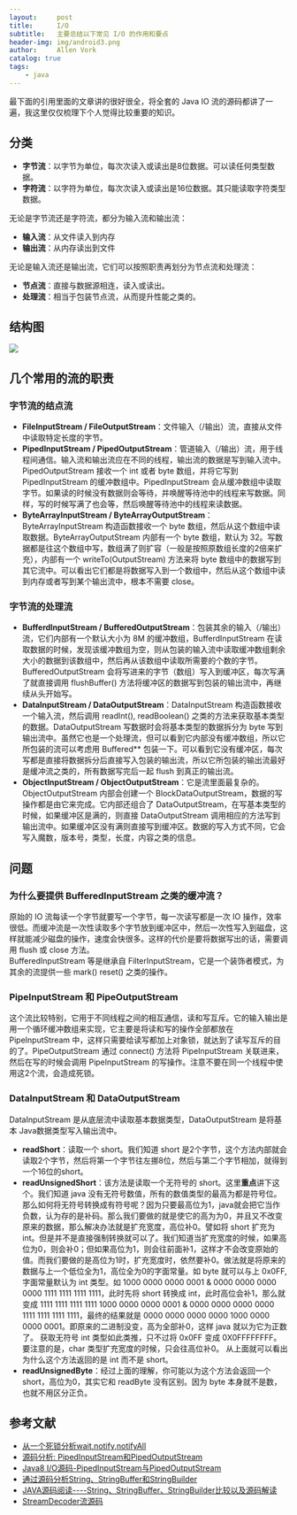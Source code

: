 ```yaml
---
layout:     post
title:      I/O
subtitle:   主要总结以下常见 I/O 的作用和要点
header-img: img/android3.png
author:     Allen Vork
catalog: true
tags:
    - java
---
```


最下面的引用里面的文章讲的很好很全，将全套的 Java IO 流的源码都讲了一遍，我这里仅仅梳理下个人觉得比较重要的知识。

## 分类
+ **字节流**：以字节为单位，每次次读入或读出是8位数据。可以读任何类型数据。
+ **字符流**：以字符为单位，每次次读入或读出是16位数据。其只能读取字符类型数据。

无论是字节流还是字符流，都分为输入流和输出流：
+ **输入流**：从文件读入到内存
+ **输出流**：从内存读出到文件

无论是输入流还是输出流，它们可以按照职责再划分为节点流和处理流：
+ **节点流**：直接与数据源相连，读入或读出。
+ **处理流**：相当于包装节点流，从而提升性能之类的。

## 结构图
![]({{site.url}}/img/java/io/IO.png)

## 几个常用的流的职责
### 字节流的结点流
+ **FileInputStream / FileOutputStream**：文件输入（/输出）流，直接从文件中读取特定长度的字节。
+ **PipedInputStream / PipedOutputStream**：管道输入（/输出）流，用于线程间通信。输入流和输出流应在不同的线程，输出流的数据是写到输入流中。PipedOutputStream 接收一个 int 或者 byte 数组，并将它写到 PipedInputStream 的缓冲数组中。PipedInputStream 会从缓冲数组中读取字节。如果读的时候没有数据则会等待，并唤醒等待池中的线程来写数据。同样，写的时候写满了也会等，然后唤醒等待池中的线程来读数据。
+ **ByteArrayInputStream / ByteArrayOutputStream**：ByteArrayInputStream 构造函数接收一个 byte 数组，然后从这个数组中读取数据。ByteArrayOutputStream 内部有一个 byte 数组，默认为 32。写数据都是往这个数组中写，数组满了则扩容（一般是按照原数组长度的2倍来扩充），内部有一个 writeTo(OutputStream) 方法来将 byte 数组中的数据写到其它流中。可以看出它们都是将数据写入到一个数组中，然后从这个数组中读到内存或者写到某个输出流中，根本不需要 close。

### 字节流的处理流
+ **BufferdInputStream / BufferedOutputStream**：包装其余的输入（/输出）流，它们内部有一个默认大小为 8M 的缓冲数组，BufferdInputStream 在读取数据的时候，发现该缓冲数组为空，则从包装的输入流中读取缓冲数组剩余大小的数据到该数组中，然后再从该数组中读取所需要的个数的字节。BufferedOutputStream 会将写进来的字节（数组）写入到缓冲区，每次写满了就直接调用 flushBuffer() 方法将缓冲区的数据写到包装的输出流中，再继续从头开始写。
+ **DataInputStream / DataOutputStream**：DataInputStream 构造函数接收一个输入流，然后调用 readInt(), readBoolean() 之类的方法来获取基本类型的数据。DataOutputStream 写数据时会将基本类型的数据拆分为 byte 写到输出流中。虽然它也是一个处理流，但可以看到它内部没有缓冲数组，所以它所包装的流可以考虑用 Buffered** 包装一下。可以看到它没有缓冲区，每次写都是直接将数据拆分后直接写入包装的输出流，所以它所包装的输出流最好是缓冲流之类的，所有数据写完后一起 flush 到真正的输出流。
+ **ObjectInputStream / ObjectOutputStream**：它是流里面最复杂的。ObjectOutputStream 内部会创建一个 BlockDataOutputStream，数据的写操作都是由它来完成。它内部还组合了 DataOutputStream，在写基本类型的时候，如果缓冲区是满的，则直接 DataOutputStream 调用相应的方法写到输出流中。如果缓冲区没有满则直接写到缓冲区。数据的写入方式不同，它会写入魔数，版本号，类型，长度，内容之类的信息。

## 问题
### 为什么要提供 BufferedInputStream 之类的缓冲流？
原始的 IO 流每读一个字节就要写一个字节，每一次读写都是一次 IO 操作，效率很低。而缓冲流是一次性读取多个字节放到缓冲区中，然后一次性写入到磁盘，这样就能减少磁盘的操作，速度会快很多。这样的代价是要将数据写出的话，需要调用 flush 或 close 方法。    
BufferedInputStream 等是继承自 FilterInputStream，它是一个装饰者模式，为其余的流提供一些 mark() reset() 之类的操作。

### PipeInputStream 和 PipeOutputStream
这个流比较特别，它用于不同线程之间的相互通信，读和写互斥。它的输入输出是用一个循环缓冲数组来实现，它主要是将读和写的操作全部都放在 PipeInputStream 中，这样只需要给读写都加上对象锁，就达到了读写互斥的目的了。PipeOutputStream 通过 connect() 方法将 PipeInputStream 关联进来，然后在写的时候会调用 PipeInputStream 的写操作。注意不要在同一个线程中使用这2个流，会造成死锁。

### DataInputStream 和 DataOutputStream
DataInputStream 是从底层流中读取基本数据类型，DataOutputStream 是将基本 Java数据类型写入输出流中。    
+ **readShort**：读取一个 short。我们知道 short 是2个字节，这个方法内部就会读取2个字节，然后将第一个字节往左挪8位，然后与第二个字节相加，就得到一个16位的short。
+ **readUnsignedShort**：该方法是读取一个无符号的 short。这里**重点**讲下这个。我们知道 java 没有无符号数值，所有的数值类型的最高为都是符号位。那么如何将无符号转换成有符号呢？因为只要最高位为1，java就会把它当作负数，认为存的是补码。那么我们要做的就是使它的高为为0，并且又不改变原来的数据，那么解决办法就是扩充宽度，高位补0。譬如将 short 扩充为 int。但是并不是直接强制转换就可以了。我们知道当扩充宽度的时候，如果高位为0，则会补0；但如果高位为1，则会往前面补1，这样才不会改变原始的值。而我们要做的是高位为1时，扩充宽度时，依然要补0。做法就是将原来的数据与上一个低位全为1，高位全为0的字面常量。如 byte 就可以与上 0x0FF,字面常量默认为 int 类型。如 1000 0000 0000 0001 & 0000 0000 0000 0000 1111 1111 1111 1111，此时先将 short 转换成 int，此时高位会补1，那么就变成 1111 1111 1111 1111 1000 0000 0000 0001 & 0000 0000 0000 0000 1111 1111 1111 1111，最终的结果就是 0000 0000 0000 0000 1000 0000 0000 0001。即原来的二进制没变，高为全部补0，这样 java 就以为它为正数了。 获取无符号 int 类型如此类推，只不过将 0x0FF 变成 0X0FFFFFFFF。       要注意的是，char 类型扩充宽度的时候，只会往高位补0。 从上面就可以看出为什么这个方法返回的是 int 而不是 short。
+ **readUnsignedByte**：经过上面的理解，你可能以为这个方法会返回一个 short，高位为0，其实它和 readByte 没有区别。因为 byte 本身就不是数，也就不用区分正负。


## 参考文献
+ [从一个死锁分析wait,notify,notifyAll](https://www.jianshu.com/p/45626f4e0fc1)   
+ [源码分析: PipedInputStream和PipedOutputStream](https://www.jianshu.com/p/8aefeb3a12cf)
+ [Java8 I/O源码-PipedInputStream与PipedOutputStream](https://blog.csdn.net/panweiwei1994/article/details/78212564)
+ [通过源码分析String、StringBuffer和StringBuilder](https://www.jianshu.com/p/f3b1e9e717ca)
+ [JAVA源码阅读----String、StringBuffer、StringBuilder比较以及源码解读](https://www.jianshu.com/p/c17833473af2)
+ [StreamDecoder流源码](https://blog.csdn.net/ai_bao_zi/article/details/81205286)